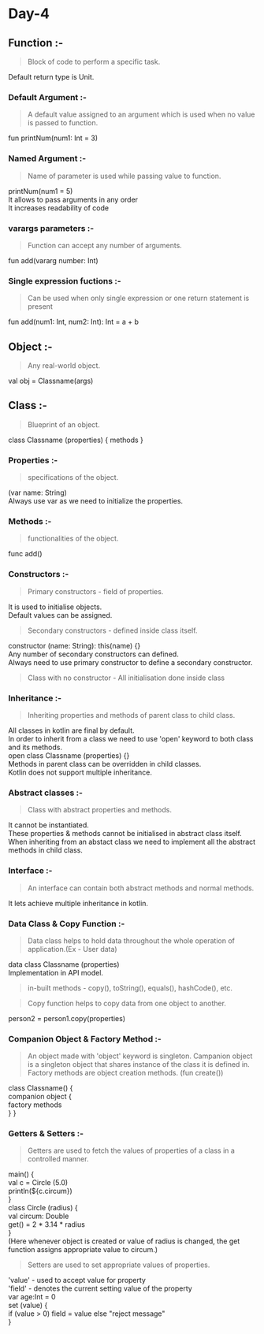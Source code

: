 # Day-4 
## Function :-
> Block of code to perform a specific task.

Default return type is Unit.

### Default Argument :-
> A default value assigned to an argument which is used when no value is passed to function.

fun printNum(num1: Int = 3)

### Named Argument :-
> Name of parameter is used while passing value to function.

printNum(num1 = 5)  
It allows to pass arguments in any order  
It increases readability of code  

### varargs parameters :-
> Function can accept any number of arguments.

fun add(vararg number: Int)

### Single expression fuctions :-
> Can be used when only single expression or one return statement is present

fun add(num1: Int, num2: Int): Int = a + b

## Object :-
> Any real-world object.

val obj = Classname(args)

## Class :-
> Blueprint of an object.

class Classname (properties) { methods }

### Properties :-
> specifications of the object.

(var name: String)  
Always use var as we need to initialize the properties.

### Methods :-
> functionalities of the object.

func add()

### Constructors :-
> Primary constructors - field of properties.

It is used to initialise objects.  
Default values can be assigned.

> Secondary constructors - defined inside class itself.

constructor (name: String): this(name) {}  
Any number of secondary constructors can defined.  
Always need to use primary constructor to define a secondary constructor.

> Class with no constructor - All initialisation done inside class

### Inheritance :-
> Inheriting properties and methods of parent class to child class.

All classes in kotlin are final by default.  
In order to inherit from a class we need to use 'open' keyword to both class and its methods.  
open class Classname (properties) {}  
Methods in parent class can be overridden in child classes.  
Kotlin does not support multiple inheritance.

### Abstract classes :-
> Class with abstract properties and methods.

It cannot be instantiated.  
These properties & methods cannot be initialised in abstract class itself.  
When inheriting from an abstact class we need to implement all the abstract methods in child class.

### Interface :-
> An interface can contain both abstract methods and normal methods.

It lets achieve multiple inheritance in kotlin.

### Data Class & Copy Function :-
> Data class helps to hold data throughout the whole operation of application.(Ex - User data)

data class Classname (properties)  
Implementation in API model.

> in-built methods - copy(), toString(), equals(), hashCode(), etc.

> Copy function helps to copy data from one object to another.

person2 = person1.copy(properties)

### Companion Object & Factory Method :-
> An object made with 'object' keyword is singleton.
> Campanion object is a singleton object that shares instance of the class it is defined in.
> Factory methods are object creation methods. (fun create())

class Classname() {  
    companion object {  
        factory methods  
    }
}

### Getters & Setters :-
> Getters are used to fetch the values of properties of a class in a controlled manner.

main() {  
    val c = Circle (5.0)  
    println(${c.circum})  
}  
class Circle (radius) {  
    val circum: Double  
        get() = 2 * 3.14 * radius  
}  
(Here whenever object is created or value of radius is changed, the get function assigns appropriate value to circum.)

> Setters are used to set appropriate values of properties.

'value' - used to accept value for property  
'field' - denotes the current setting value of the property  
var age:Int = 0  
    set (value) {  
        if (value > 0) field = value else "reject message"  
    }